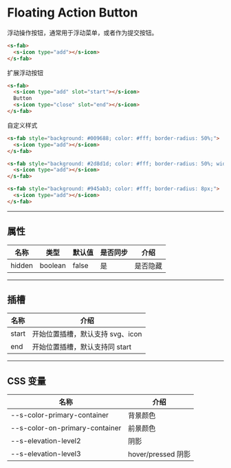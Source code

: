# Floating Action Button

浮动操作按钮，通常用于浮动菜单，或者作为提交按钮。

```html preview
<s-fab>
  <s-icon type="add"></s-icon>
</s-fab>
```

扩展浮动按钮

```html preview
<s-fab>
  <s-icon type="add" slot="start"></s-icon>
  Button
  <s-icon type="close" slot="end"></s-icon>
</s-fab>
```

自定义样式

```html preview
<s-fab style="background: #009688; color: #fff; border-radius: 50%;">
  <s-icon type="add"></s-icon>
</s-fab>

<s-fab style="background: #2d8d1d; color: #fff; border-radius: 50%; width: 48px; height: 48px">
  <s-icon type="add"></s-icon>
</s-fab>

<s-fab style="background: #945ab3; color: #fff; border-radius: 8px;">
  <s-icon type="add"></s-icon>
</s-fab>
```

---

## 属性

| 名称   | 类型     | 默认值 | 是否同步 | 介绍    |
| ------ | ------- | ------ | ------- | ------- |
| hidden | boolean | false  | 是      | 是否隐藏 |

---

## 插槽

| 名称   | 介绍                             |
| ------ | ------------------------------- |
| start  | 开始位置插槽，默认支持 svg、icon  |
| end    | 开始位置插槽，默认支持同 start    |

---

## CSS 变量

| 名称                           | 介绍               |
| ------------------------------ | ----------------- |
| --s-color-primary-container    | 背景颜色           |
| --s-color-on-primary-container | 前景颜色           |
| --s-elevation-level2           | 阴影               |
| --s-elevation-level3           | hover/pressed 阴影 |